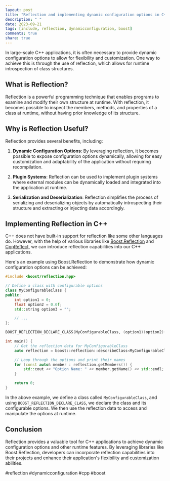 ```yaml
---
layout: post
title: "Reflection and implementing dynamic configuration options in C++ applications."
description: " "
date: 2023-09-21
tags: [include, reflection, dynamicconfiguration, boost]
comments: true
share: true
---
```


In large-scale C++ applications, it is often necessary to provide dynamic configuration options to allow for flexibility and customization. One way to achieve this is through the use of reflection, which allows for runtime introspection of class structures.

## What is Reflection?

Reflection is a powerful programming technique that enables programs to examine and modify their own structure at runtime. With reflection, it becomes possible to inspect the members, methods, and properties of a class at runtime, without having prior knowledge of its structure.

## Why is Reflection Useful?

Reflection provides several benefits, including:

1. **Dynamic Configuration Options**: By leveraging reflection, it becomes possible to expose configuration options dynamically, allowing for easy customization and adaptability of the application without requiring recompilation.

2. **Plugin Systems**: Reflection can be used to implement plugin systems where external modules can be dynamically loaded and integrated into the application at runtime.

3. **Serialization and Deserialization**: Reflection simplifies the process of serializing and deserializing objects by automatically introspecting their structure and extracting or injecting data accordingly.

## Implementing Reflection in C++

C++ does not have built-in support for reflection like some other languages do. However, with the help of various libraries like [Boost.Reflection](https://www.boost.org/doc/libs/1_76_0/libs/reflection/doc/html/index.html) and [CppReflect](https://sourceforge.net/projects/cppreflect/), we can introduce reflection capabilities into our C++ applications.

Here's an example using Boost.Reflection to demonstrate how dynamic configuration options can be achieved:

```cpp
#include <boost/reflection.hpp>

// Define a class with configurable options
class MyConfigurableClass {
public:
    int option1 = 0;
    float option2 = 0.0f;
    std::string option3 = "";

    // ...
};

BOOST_REFLECTION_DECLARE_CLASS(MyConfigurableClass, (option1)(option2)(option3))

int main() {
    // Get the reflection data for MyConfigurableClass
    auto reflection = boost::reflection::describeClass<MyConfigurableClass>();

    // Loop through the options and print their names
    for (const auto& member : reflection.getMembers()) {
        std::cout << "Option Name: " << member.getName() << std::endl;
    }

    return 0;
}
```

In the above example, we define a class called `MyConfigurableClass`, and using `BOOST_REFLECTION_DECLARE_CLASS`, we declare the class and its configurable options. We then use the reflection data to access and manipulate the options at runtime.

## Conclusion

Reflection provides a valuable tool for C++ applications to achieve dynamic configuration options and other runtime features. By leveraging libraries like Boost.Reflection, developers can incorporate reflection capabilities into their projects and enhance their application's flexibility and customization abilities.

#reflection #dynamicconfiguration #cpp #boost